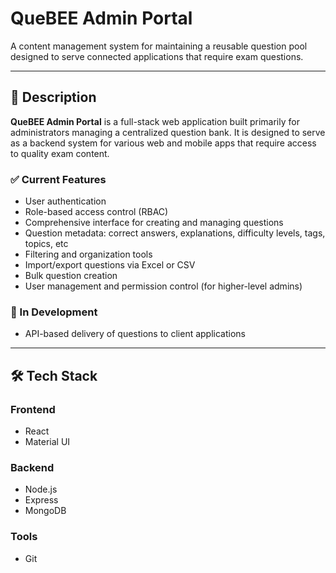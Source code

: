 # QueBEE Admin Portal

A content management system for maintaining a reusable question pool designed to serve connected applications that require exam questions.

---

## 📝 Description

**QueBEE Admin Portal** is a full-stack web application built primarily for administrators managing a centralized question bank. It is designed to serve as a backend system for various web and mobile apps that require access to quality exam content.

### ✅ Current Features

- User authentication
- Role-based access control (RBAC)
- Comprehensive interface for creating and managing questions
- Question metadata: correct answers, explanations, difficulty levels, tags, topics, etc
- Filtering and organization tools
- Import/export questions via Excel or CSV
- Bulk question creation
- User management and permission control (for higher-level admins)

### 🚧 In Development

- API-based delivery of questions to client applications

---

## 🛠 Tech Stack

### Frontend
- React  
- Material UI  

### Backend
- Node.js  
- Express  
- MongoDB  

### Tools
- Git  
